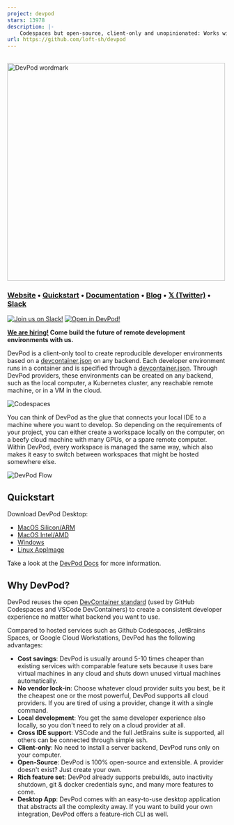 ```yaml
---
project: devpod
stars: 13978
description: |-
    Codespaces but open-source, client-only and unopinionated: Works with any IDE and lets you use any cloud, kubernetes or just localhost docker.
url: https://github.com/loft-sh/devpod
---
```


<br>
<a href="https://www.devpod.sh">
  <picture width="500">
    <source media="(prefers-color-scheme: dark)" srcset="docs/static/media/devpod_dark.png">
    <img alt="DevPod wordmark" width="500" src="docs/static/media/devpod.png">
  </picture>
</a>

### **[Website](https://www.devpod.sh)** • **[Quickstart](https://www.devpod.sh/docs/getting-started/install)** • **[Documentation](https://www.devpod.sh/docs/what-is-devpod)** • **[Blog](https://loft.sh/blog)** • **[𝕏 (Twitter)](https://x.com/loft_sh)** • **[Slack](https://slack.loft.sh/)**

[![Join us on Slack!](docs/static/media/slack.svg)](https://slack.loft.sh/) [![Open in DevPod!](https://devpod.sh/assets/open-in-devpod.svg)](https://devpod.sh/open#https://github.com/loft-sh/devpod)

**[We are hiring!](https://www.loft.sh/careers) Come build the future of remote development environments with us.**

DevPod is a client-only tool to create reproducible developer environments based on a [devcontainer.json](https://containers.dev/) on any backend. Each developer environment runs in a container and is specified through a [devcontainer.json](https://containers.dev/). Through DevPod providers, these environments can be created on any backend, such as the local computer, a Kubernetes cluster, any reachable remote machine, or in a VM in the cloud.

![Codespaces](docs/static/media/codespaces-but.png)

You can think of DevPod as the glue that connects your local IDE to a machine where you want to develop. So depending on the requirements of your project, you can either create a workspace locally on the computer, on a beefy cloud machine with many GPUs, or a spare remote computer. Within DevPod, every workspace is managed the same way, which also makes it easy to switch between workspaces that might be hosted somewhere else.

![DevPod Flow](docs/static/media/devpod-flow.gif)

## Quickstart

Download DevPod Desktop:
- [MacOS Silicon/ARM](https://github.com/loft-sh/devpod/releases/latest/download/DevPod_macos_aarch64.dmg)
- [MacOS Intel/AMD](https://github.com/loft-sh/devpod/releases/latest/download/DevPod_macos_x64.dmg)
- [Windows](https://github.com/loft-sh/devpod/releases/latest/download/DevPod_windows_x64_en-US.msi)
- [Linux AppImage](https://github.com/loft-sh/devpod/releases/latest/download/DevPod_linux_amd64.AppImage)

Take a look at the [DevPod Docs](https://devpod.sh/docs/getting-started/install) for more information.

## Why DevPod?

DevPod reuses the open [DevContainer standard](https://containers.dev/) (used by GitHub Codespaces and VSCode DevContainers) to create a consistent developer experience no matter what backend you want to use.

Compared to hosted services such as Github Codespaces, JetBrains Spaces, or Google Cloud Workstations, DevPod has the following advantages:
* **Cost savings**: DevPod is usually around 5-10 times cheaper than existing services with comparable feature sets because it uses bare virtual machines in any cloud and shuts down unused virtual machines automatically.
* **No vendor lock-in**: Choose whatever cloud provider suits you best, be it the cheapest one or the most powerful, DevPod supports all cloud providers. If you are tired of using a provider, change it with a single command.
* **Local development**: You get the same developer experience also locally, so you don't need to rely on a cloud provider at all.
* **Cross IDE support**: VSCode and the full JetBrains suite is supported, all others can be connected through simple ssh.
* **Client-only**: No need to install a server backend, DevPod runs only on your computer.
* **Open-Source**: DevPod is 100% open-source and extensible. A provider doesn't exist? Just create your own.
* **Rich feature set**: DevPod already supports prebuilds, auto inactivity shutdown, git & docker credentials sync, and many more features to come.
* **Desktop App**: DevPod comes with an easy-to-use desktop application that abstracts all the complexity away. If you want to build your own integration, DevPod offers a feature-rich CLI as well.

